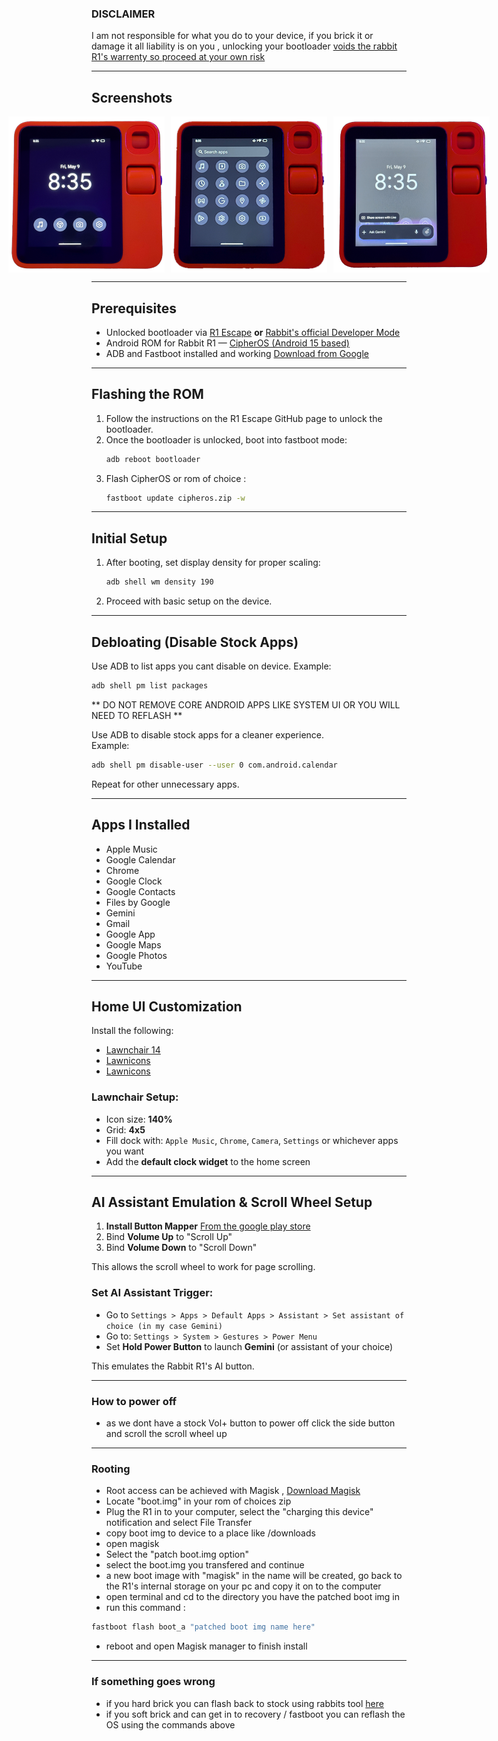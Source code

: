 ### DISCLAIMER

I am not responsible for what you do to your device, if you brick it or damage it all liability is on you , unlocking your bootloader [voids the rabbit R1's warrenty so proceed at your own risk](https://www.rabbit.tech/support/article/unlock-bootloader-rabbit-r1?srsltid=AfmBOooyXSU5d_z7SYVEGrZlLelYWU1RjnWxfNm0oj9LTcUd3CiYJMYW)

---

## Screenshots

<div style="display: flex; gap: 10px; justify-content: center;">
  <img src="img/home.png" alt="Home Screen" width="250"/>
  <img src="img/apps.png" alt="App Drawer" width="250"/>
  <img src="img/gemini.png" alt="Gemini Assistant" width="250"/>
</div>

---

## Prerequisites

- Unlocked bootloader via [R1 Escape](https://github.com/RabbitHoleEscapeR1/r1_escape) **or** [Rabbit's official Developer Mode](https://www.rabbit.tech/support/article/unlock-bootloader-rabbit-r1?srsltid=AfmBOooyXSU5d_z7SYVEGrZlLelYWU1RjnWxfNm0oj9LTcUd3CiYJMYW)
- Android ROM for Rabbit R1 — [CipherOS (Android 15 based)](https://cipheros.org.in/devices/r1)
- ADB and Fastboot installed and working [Download from Google](https://developer.android.com/tools/releases/platform-tools)

---

## Flashing the ROM

1. Follow the instructions on the R1 Escape GitHub page to unlock the bootloader.
2. Once the bootloader is unlocked, boot into fastboot mode:
   ```bash
   adb reboot bootloader
   ```
3. Flash CipherOS or rom of choice :
   ```bash
   fastboot update cipheros.zip -w
   ```

---

## Initial Setup

1. After booting, set display density for proper scaling:
   ```bash
   adb shell wm density 190
   ```
2. Proceed with basic setup on the device.

---

## Debloating (Disable Stock Apps)
Use ADB to list apps you cant disable on device.
Example:
```bash
adb shell pm list packages
```
** DO NOT REMOVE CORE ANDROID APPS LIKE SYSTEM UI OR YOU WILL NEED TO REFLASH **


Use ADB to disable stock apps for a cleaner experience.  
Example:
```bash
adb shell pm disable-user --user 0 com.android.calendar
```
Repeat for other unnecessary apps.

---

## Apps I Installed

- Apple Music  
- Google Calendar  
- Chrome  
- Google Clock  
- Google Contacts  
- Files by Google  
- Gemini  
- Gmail  
- Google App  
- Google Maps  
- Google Photos  
- YouTube  

---

## Home UI Customization

Install the following:

- [Lawnchair 14](https://lawnchair.app/) 
- [Lawnicons](https://lawnchair.app/)  
- [Lawnicons](https://lawnchair.app/)   

### Lawnchair Setup:
- Icon size: **140%**
- Grid: **4x5**
- Fill dock with: `Apple Music`, `Chrome`, `Camera`, `Settings` or whichever apps you want
- Add the **default clock widget** to the home screen 

---

## AI Assistant Emulation & Scroll Wheel Setup

1. **Install Button Mapper** [From the google play store](https://play.google.com/store/apps/details?id=flar2.homebutton&hl=en_GB)  
2. Bind **Volume Up** to "Scroll Up"
3. Bind **Volume Down** to "Scroll Down"

This allows the scroll wheel to work for page scrolling.

### Set AI Assistant Trigger:
- Go to `Settings > Apps > Default Apps > Assistant > Set assistant of choice (in my case Gemini)`
- Go to: `Settings > System > Gestures > Power Menu`
- Set **Hold Power Button** to launch **Gemini** (or assistant of your choice)

This emulates the Rabbit R1's AI button.

---

### How to power off
- as we dont have a stock Vol+ button to power off click the side button and scroll the scroll wheel up

---

### Rooting 
- Root access can be achieved with Magisk , [Download Magisk](https://github.com/topjohnwu/Magisk)
- Locate "boot.img" in your rom of choices zip
- Plug the R1 in to your computer, select the "charging this device" notification and select File Transfer
- copy boot img to device to a place like /downloads
- open magisk
- Select the "patch boot.img option" 
- select the boot.img you transfered and continue
- a new boot image with "magisk" in the name will be created, go back to the R1's internal storage on your pc and copy it on to the computer
- open terminal and cd to the directory you have the patched boot img in
- run this command :
```bash
fastboot flash boot_a "patched boot img name here" 
```
- reboot and open Magisk manager to finish install

---

### If something goes wrong
- if you hard brick you can flash back to stock using rabbits tool [here](https://rabbit-hmi-oss.github.io/flashing/)
- if you soft brick and can get in to recovery / fastboot you can reflash the OS using the commands above
